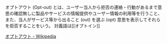 オプトアウト (Opt-out) とは、ユーザー当人から拒否の連絡・行動があるまで意思の確認無しに製品やサービスの情報提供やユーザー情報の利用等を行うこと、また、当人がサービス等から出ること (out) を選ぶ (opt) 意思を表示してそれらを拒否することをいう。
対義語は[[オプトイン]]

[オプトアウト - Wikipedia](https://ja.wikipedia.org/wiki/%E3%82%AA%E3%83%97%E3%83%88%E3%82%A2%E3%82%A6%E3%83%88)
